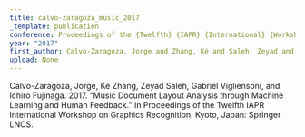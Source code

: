 ```yaml
---
title: calvo-zaragoza_music_2017
_template: publication
conference: Proceedings of the {Twelfth} {IAPR} {International} {Workshop} on {Graphics} {Recognition}
year: "2017"
first_author: Calvo-Zaragoza, Jorge and Zhang, Ké and Saleh, Zeyad and Vigliensoni, Gabriel and Fujinaga, Ichiro
upload: None
---
```

Calvo-Zaragoza, Jorge, Ké Zhang, Zeyad Saleh, Gabriel Vigliensoni, and Ichiro Fujinaga. 2017. “Music Document Layout Analysis through Machine Learning and Human Feedback.” In Proceedings of the Twelfth IAPR International Workshop on Graphics Recognition. Kyoto, Japan: Springer LNCS.